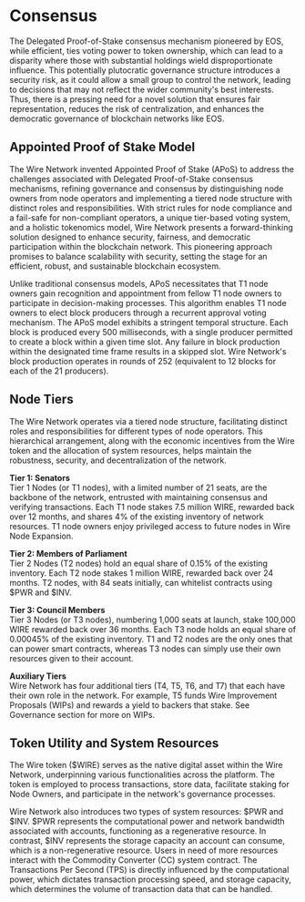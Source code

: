 # Consensus 

The Delegated Proof-of-Stake consensus mechanism pioneered by EOS, while efficient, ties voting power to token ownership, which can lead to a disparity where those with substantial holdings wield disproportionate influence. This potentially plutocratic governance structure introduces a security risk, as it could allow a small group to control the network, leading to decisions that may not reflect the wider community's best interests. Thus, there is a pressing need for a novel solution that ensures fair representation, reduces the risk of centralization, and enhances the democratic governance of blockchain networks like EOS.

## Appointed Proof of Stake Model

The Wire Network invented Appointed Proof of Stake (APoS) to address the challenges associated with Delegated Proof-of-Stake consensus mechanisms, refining governance and consensus by distinguishing node owners from node operators and implementing a tiered node structure with distinct roles and responsibilities. With strict rules for node compliance and a fail-safe for non-compliant operators, a unique tier-based voting system, and a holistic tokenomics model, Wire Network presents a forward-thinking solution designed to enhance security, fairness, and democratic participation within the blockchain network. This pioneering approach promises to balance scalability with security, setting the stage for an efficient, robust, and sustainable blockchain ecosystem.

Unlike traditional consensus models, APoS necessitates that T1 node owners gain recognition and appointment from fellow T1 node owners to participate in decision-making processes. This algorithm enables T1 node owners to elect block producers through a recurrent approval voting mechanism. The APoS model exhibits a stringent temporal structure. Each block is produced every 500 milliseconds, with a single producer permitted to create a block within a given time slot. Any failure in block production within the designated time frame results in a skipped slot. Wire Network's block production operates in rounds of 252 (equivalent to 12 blocks for each of the 21 producers).

## Node Tiers

The Wire Network operates via a tiered node structure, facilitating distinct roles and responsibilities for different types of node operators. This hierarchical arrangement, along with the economic incentives from the Wire token and the allocation of system resources, helps maintain the robustness, security, and decentralization of the network.

**Tier 1: Senators**  
Tier 1 Nodes (or T1 nodes), with a limited number of 21 seats, are the backbone of the network, entrusted with maintaining consensus and verifying transactions. Each T1 node stakes 7.5 million WIRE, rewarded back over 12 months, and shares 4% of the existing inventory of network resources. T1 node owners enjoy privileged access to future nodes in Wire Node Expansion.

**Tier 2: Members of Parliament**  
Tier 2 Nodes (T2 nodes) hold an equal share of 0.15% of the existing inventory. Each T2 node stakes 1 million WIRE, rewarded back over 24 months. T2 nodes, with 84 seats initially, can whitelist contracts using $PWR and $INV.

**Tier 3: Council Members**  
Tier 3 Nodes (or T3 nodes), numbering 1,000 seats at launch, stake 100,000 WIRE rewarded back over 36 months. Each T3 node holds an equal share of 0.00045% of the existing inventory. T1 and T2 nodes are the only ones that can power smart contracts, whereas T3 nodes can simply use their own resources given to their account.

**Auxiliary Tiers**  
Wire Network has four additional tiers (T4, T5, T6, and T7) that each have their own role in the network. For example, T5 funds Wire Improvement Proposals (WIPs) and rewards a yield to backers that stake. See Governance section for more on WIPs.

## Token Utility and System Resources

The Wire token ($WIRE) serves as the native digital asset within the Wire Network, underpinning various functionalities across the platform. The token is employed to process transactions, store data, facilitate staking for Node Owners, and participate in the network's governance processes.

Wire Network also introduces two types of system resources: $PWR and $INV. $PWR represents the computational power and network bandwidth associated with accounts, functioning as a regenerative resource. In contrast, $INV represents the storage capacity an account can consume, which is a non-regenerative resource. Users in need of more resources interact with the Commodity Converter (CC) system contract. The Transactions Per Second (TPS) is directly influenced by the computational power, which dictates transaction processing speed, and storage capacity, which determines the volume of transaction data that can be handled.

